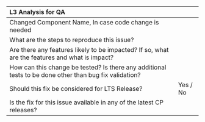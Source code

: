 | L3 Analysis for QA | |
| :--- | :--- |
| Changed Component Name, In case code change is needed | |
| What are the steps to reproduce this issue? | |
| Are there any features likely to be impacted? If so, what are the features and what is impact? | |
| How can this change be tested? Is there any additional tests to be done other than bug fix validation? | |
| Should this fix be considered for LTS Release? | Yes / No |
| Is the fix for this issue available in any of the latest CP releases? | |

